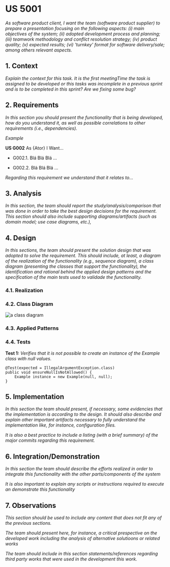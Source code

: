 # US 5001

*As software product client, I want the team (software product supplier) to prepare a presentation focusing on the following aspects: (i) main objectives of the system; (ii) adopted development process and planning; (iii) teamwork methodology and conflict resolution strategy; (iv) product quality; (v) expected results; (vi) 'turnkey' format for software delivery/sale; among others relevant aspects.*

## 1. Context

*Explain the context for this task. It is the first meetingTime the task is assigned to be developed or this tasks was incomplete in a previous sprint and is to be completed in this sprint? Are we fixing some bug?*

## 2. Requirements

*In this section you should present the functionality that is being developed, how do you understand it, as well as possible correlations to other requirements (i.e., dependencies).*

*Example*

**US G002** As {Ator} I Want...

- G002.1. Blá Blá Blá ...

- G002.2. Blá Blá Blá ...

*Regarding this requirement we understand that it relates to...*

## 3. Analysis

*In this section, the team should report the study/analysis/comparison that was done in order to take the best design decisions for the requirement. This section should also include supporting diagrams/artifacts (such as domain model; use case diagrams, etc.),*

## 4. Design

*In this sections, the team should present the solution design that was adopted to solve the requirement. This should include, at least, a diagram of the realization of the functionality (e.g., sequence diagram), a class diagram (presenting the classes that support the functionality), the identification and rational behind the applied design patterns and the specification of the main tests used to validade the functionality.*

### 4.1. Realization

### 4.2. Class Diagram

![a class diagram](../us_3004/class-diagram-01.svg "A Class Diagram")

### 4.3. Applied Patterns

### 4.4. Tests

**Test 1:** *Verifies that it is not possible to create an instance of the Example class with null values.*

```
@Test(expected = IllegalArgumentException.class)
public void ensureNullIsNotAllowed() {
	Example instance = new Example(null, null);
}
````

## 5. Implementation

*In this section the team should present, if necessary, some evidencies that the implementation is according to the design. It should also describe and explain other important artifacts necessary to fully understand the implementation like, for instance, configuration files.*

*It is also a best practice to include a listing (with a brief summary) of the major commits regarding this requirement.*

## 6. Integration/Demonstration

*In this section the team should describe the efforts realized in order to integrate this functionality with the other parts/components of the system*

*It is also important to explain any scripts or instructions required to execute an demonstrate this functionality*

## 7. Observations

*This section should be used to include any content that does not fit any of the previous sections.*

*The team should present here, for instance, a critical prespective on the developed work including the analysis of alternative solutioons or related works*

*The team should include in this section statements/references regarding third party works that were used in the development this work.*